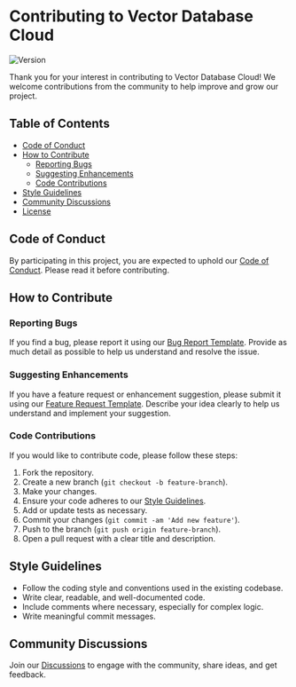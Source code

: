 # Contributing to Vector Database Cloud

![Version](https://img.shields.io/badge/version-1.0.0-blue.svg)

Thank you for your interest in contributing to Vector Database Cloud! We welcome contributions from the community to help improve and grow our project.

## Table of Contents

- [Code of Conduct](#code-of-conduct)
- [How to Contribute](#how-to-contribute)
  - [Reporting Bugs](#reporting-bugs)
  - [Suggesting Enhancements](#suggesting-enhancements)
  - [Code Contributions](#code-contributions)
- [Style Guidelines](#style-guidelines)
- [Community Discussions](#community-discussions)
- [License](#license)

## Code of Conduct

By participating in this project, you are expected to uphold our [Code of Conduct](CODE_OF_CONDUCT.md). Please read it before contributing.

## How to Contribute

### Reporting Bugs

If you find a bug, please report it using our [Bug Report Template](REPORT_A_BUG.md). Provide as much detail as possible to help us understand and resolve the issue.

### Suggesting Enhancements

If you have a feature request or enhancement suggestion, please submit it using our [Feature Request Template](REQUEST_A_FEATURE.md). Describe your idea clearly to help us understand and implement your suggestion.

### Code Contributions

If you would like to contribute code, please follow these steps:

1. Fork the repository.
2. Create a new branch (`git checkout -b feature-branch`).
3. Make your changes.
4. Ensure your code adheres to our [Style Guidelines](#style-guidelines).
5. Add or update tests as necessary.
6. Commit your changes (`git commit -am 'Add new feature'`).
7. Push to the branch (`git push origin feature-branch`).
8. Open a pull request with a clear title and description.

## Style Guidelines

- Follow the coding style and conventions used in the existing codebase.
- Write clear, readable, and well-documented code.
- Include comments where necessary, especially for complex logic.
- Write meaningful commit messages.

## Community Discussions

Join our [Discussions](https://github.com/VectorDBCloud/Community/discussions) to engage with the community, share ideas, and get feedback.
